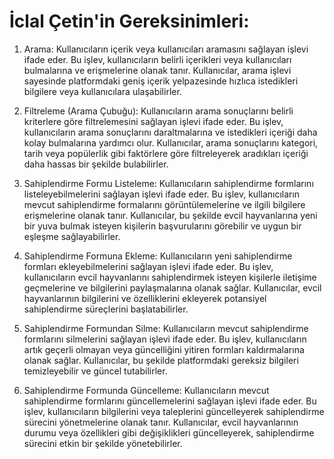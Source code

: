 # İclal Çetin'in Gereksinimleri:

1. Arama:
Kullanıcıların içerik veya kullanıcıları aramasını sağlayan işlevi ifade eder. Bu işlev, kullanıcıların belirli içerikleri veya kullanıcıları bulmalarına ve erişmelerine olanak tanır. Kullanıcılar, arama işlevi sayesinde platformdaki geniş içerik yelpazesinde hızlıca istedikleri bilgilere veya kullanıcılara ulaşabilirler.

2. Filtreleme (Arama Çubuğu):
Kullanıcıların arama sonuçlarını belirli kriterlere göre filtrelemesini sağlayan işlevi ifade eder. Bu işlev, kullanıcıların arama sonuçlarını daraltmalarına ve istedikleri içeriği daha kolay bulmalarına yardımcı olur. Kullanıcılar, arama sonuçlarını kategori, tarih veya popülerlik gibi faktörlere göre filtreleyerek aradıkları içeriği daha hassas bir şekilde bulabilirler.

3. Sahiplendirme Formu Listeleme:
Kullanıcıların sahiplendirme formlarını listeleyebilmelerini sağlayan işlevi ifade eder. Bu işlev, kullanıcıların mevcut sahiplendirme formalarını görüntülemelerine ve ilgili bilgilere erişmelerine olanak tanır. Kullanıcılar, bu şekilde evcil hayvanlarına yeni bir yuva bulmak isteyen kişilerin başvurularını görebilir ve uygun bir eşleşme sağlayabilirler.

4. Sahiplendirme Formuna Ekleme:
Kullanıcıların yeni sahiplendirme formları ekleyebilmelerini sağlayan işlevi ifade eder. Bu işlev, kullanıcıların evcil hayvanlarını sahiplendirmek isteyen kişilerle iletişime geçmelerine ve bilgilerini paylaşmalarına olanak sağlar. Kullanıcılar, evcil hayvanlarının bilgilerini ve özelliklerini ekleyerek potansiyel sahiplendirme süreçlerini başlatabilirler.

5. Sahiplendirme Formundan Silme:
Kullanıcıların mevcut sahiplendirme formlarını silmelerini sağlayan işlevi ifade eder. Bu işlev, kullanıcıların artık geçerli olmayan veya güncelliğini yitiren formları kaldırmalarına olanak sağlar. Kullanıcılar, bu şekilde platformdaki gereksiz bilgileri temizleyebilir ve güncel tutabilirler.

6. Sahiplendirme Formunda Güncelleme:
Kullanıcıların mevcut sahiplendirme formlarını güncellemelerini sağlayan işlevi ifade eder. Bu işlev, kullanıcıların bilgilerini veya taleplerini güncelleyerek sahiplendirme sürecini yönetmelerine olanak tanır. Kullanıcılar, evcil hayvanlarının durumu veya özellikleri gibi değişiklikleri güncelleyerek, sahiplendirme sürecini etkin bir şekilde yönetebilirler.

